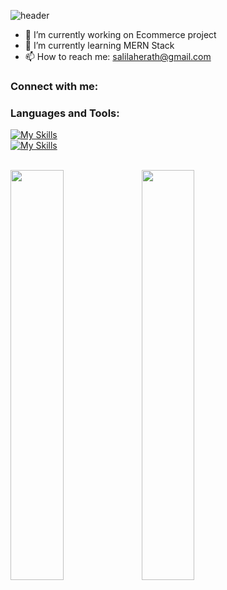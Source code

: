 ![header](https://capsule-render.vercel.app/api?type=waving&color=062940&height=300&section=header&text=Hi%20there!&desc=I'm%20Salila%20Herath&fontSize=90&descSize=30&descAlignY=60&fontAlignY=40&animation=fadeIn&fontColor=ffffff)

- 🔭 I’m currently working on Ecommerce project
- 🌱 I’m currently learning MERN Stack
- 📫 How to reach me: salilaherath@gmail.com

### Connect with me:


### Languages and Tools:
[![My Skills](https://skillicons.dev/icons?i=js,html,css,react,express,nodejs,mongodb,php,mysql,java,cs,cpp)](https://github.com/salilaherath)
<br/> 
[![My Skills](https://skillicons.dev/icons?i=vscode,visualstudio,figma,ps,ae,pr)](https://github.com/salilaherath)
<br/> <br/>

<img align="left" width="41%" src="https://github-contribution-stats.vercel.app/api/?username=salilaherath" />
<img align="left" width="41%" src="https://github-readme-stats.vercel.app/api/top-langs/?username=salilaherath&layout=compact" />




